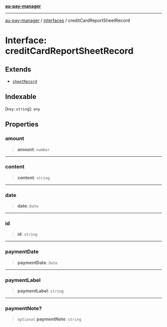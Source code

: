 [**au-pay-manager**](../../README.md)

***

[au-pay-manager](../../README.md) / [interfaces](../README.md) / creditCardReportSheetRecord

# Interface: creditCardReportSheetRecord

## Extends

- [`sheetRecord`](sheetRecord.md)

## Indexable

\[`key`: `string`\]: `any`

## Properties

### amount

> **amount**: `number`

***

### content

> **content**: `string`

***

### date

> **date**: `Date`

***

### id

> **id**: `string`

***

### paymentDate

> **paymentDate**: `Date`

***

### paymentLabel

> **paymentLabel**: `string`

***

### paymentNote?

> `optional` **paymentNote**: `string`

